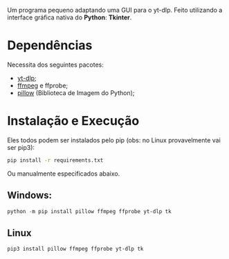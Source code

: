 Um programa pequeno adaptando uma GUI para o yt-dlp. Feito utilizando a interface gráfica nativa do **Python**: **Tkinter**.

# Dependências
Necessita dos seguintes pacotes:
- [yt-dlp](https://github.com/yt-dlp/yt-dlp);
- [ffmpeg](https://github.com/FFmpeg/FFmpeg) e ffprobe;
- [pillow](https://github.com/python-pillow/Pillow) (Biblioteca de Imagem do Python);

# Instalação e Execução
Eles todos podem ser instalados pelo pip (obs: no Linux provavelmente vai ser pip3):
``` bash
pip install -r requirements.txt
```

Ou manualmente especificados abaixo.

## Windows:
``` powershell
python -m pip install pillow ffmpeg ffprobe yt-dlp tk
```

## Linux
``` bash
pip3 install pillow ffmpeg ffprobe yt-dlp tk
```